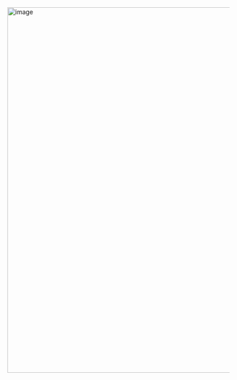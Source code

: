 <img width="828" alt="image" src="https://github.com/Tejas-ChandraShekarRaju/VisionX/assets/41864599/42b506c0-f55b-42b4-b388-1a89b1378dcf">
